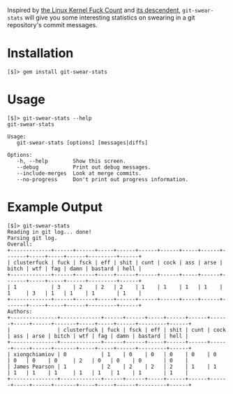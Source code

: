 Inspired by [the Linux Kernel Fuck Count] and [its descendent],
`git-swear-stats` will give you some interesting statistics on swearing in a
git repository's commit messages.

[the Linux Kernel Fuck Count]: http://durak.org/sean/pubs/kfc/
[its descendent]: http://www.vidarholen.net/contents/wordcount/

# Installation

    [$]> gem install git-swear-stats

# Usage

    [$]> git-swear-stats --help
    git-swear-stats
    
    Usage:
       git-swear-stats [options] [messages|diffs]
    
    Options:
       -h, --help        Show this screen.
       --debug           Print out debug messages.
       --include-merges  Look at merge commits.
       --no-progress     Don't print out progress information.

# Example Output

    [$]> git-swear-stats 
    Reading in git log... done!
    Parsing git log.
    Overall:
    +-------------+------+------+-----+------+------+------+-----+------+-------+-----+-----+------+---------+------+
    | clusterfuck | fuck | fsck | eff | shit | cunt | cock | ass | arse | bitch | wtf | fag | damn | bastard | hell |
    +-------------+------+------+-----+------+------+------+-----+------+-------+-----+-----+------+---------+------+
    | 1           | 3    | 2    | 2   | 2    | 1    | 1    | 1   | 1    | 1     | 3   | 1   | 1    | 1       | 1    |
    +-------------+------+------+-----+------+------+------+-----+------+-------+-----+-----+------+---------+------+
    Authors:
    +---------------+-------------+------+------+-----+------+------+------+-----+------+-------+-----+-----+------+---------+------+
    |               | clusterfuck | fuck | fsck | eff | shit | cunt | cock | ass | arse | bitch | wtf | fag | damn | bastard | hell |
    +---------------+-------------+------+------+-----+------+------+------+-----+------+-------+-----+-----+------+---------+------+
    | xiongchiamiov | 0           | 1    | 0    | 0   | 0    | 0    | 0    | 0   | 0    | 0     | 2   | 0   | 0    | 0       | 0    |
    | James Pearson | 1           | 2    | 2    | 2   | 2    | 1    | 1    | 1   | 1    | 1     | 1   | 1   | 1    | 1       | 1    |
    +---------------+-------------+------+------+-----+------+------+------+-----+------+-------+-----+-----+------+---------+------+

